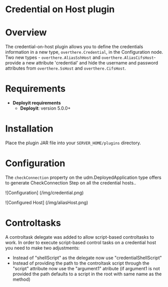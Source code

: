 # Credential on Host plugin #

# Overview #

The credential-on-host plugin allows you to define the credentials information in a new type, `overthere.Credential`, in the Configuration node.
Two new types - `overthere.AliasSshHost` and `overthere.AliasCifsHost`-  provide a new attribute 'credential' and hide the username and password attributes from `overthere.SsHost` and `overthere.CifsHost`.
# Requirements #

* **Deployit requirements**
	* **Deployit**: version 5.0.0+

# Installation #

Place the plugin JAR file into your `SERVER_HOME/plugins` directory.

# Configuration #

The `checkConnection` property on the udm.DeployedApplication type offers to generate CheckConnection Step on all the credential hosts..

![Configuration] (/img/credential.png)


![Configured Host] (/img/aliasHost.png)

# Controltasks #

A controltask delegate was added to allow script-based controltasks to work. In order to execute script-based control tasks on a credential host you need to make two adjustments:
- Instead of "shellScript" as the delegate now use "credentialShellScript"
- Instead of providing the path to the controltask script through the "script" attribute now use the "argument1" atribute (if argument1 is not provided the path defaults to a script in the root with same name as the method)



